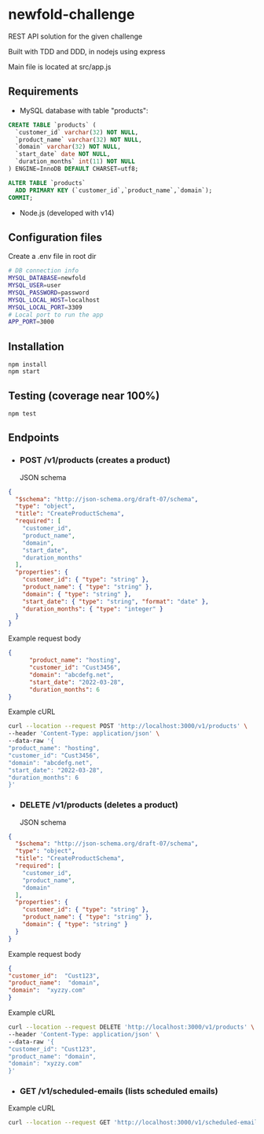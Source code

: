 
# newfold-challenge
REST API solution for the given challenge

Built with TDD and DDD, in nodejs using express

Main file is located at src/app.js

## Requirements
- MySQL database with table "products":
```sql
CREATE TABLE `products` (
  `customer_id` varchar(32) NOT NULL,
  `product_name` varchar(32) NOT NULL,
  `domain` varchar(32) NOT NULL,
  `start_date` date NOT NULL,
  `duration_months` int(11) NOT NULL
) ENGINE=InnoDB DEFAULT CHARSET=utf8;

ALTER TABLE `products`
  ADD PRIMARY KEY (`customer_id`,`product_name`,`domain`);
COMMIT;
``` 
- Node.js (developed with v14)
## Configuration files
Create a .env file in root dir
```bash
# DB connection info
MYSQL_DATABASE=newfold
MYSQL_USER=user
MYSQL_PASSWORD=password
MYSQL_LOCAL_HOST=localhost
MYSQL_LOCAL_PORT=3309
# Local port to run the app
APP_PORT=3000
```
## Installation
```
npm install
npm start
```

## Testing (coverage near 100%)
```
npm test
```

## Endpoints
* ### POST /v1/products (creates a product)
  JSON schema
```json
{
  "$schema": "http://json-schema.org/draft-07/schema",
  "type": "object",
  "title": "CreateProductSchema",
  "required": [
    "customer_id",
    "product_name",
    "domain",
    "start_date",
    "duration_months"
  ],
  "properties": {
    "customer_id": { "type": "string" },
    "product_name": { "type": "string" },
    "domain": { "type": "string" },
    "start_date": { "type": "string", "format": "date" },
    "duration_months": { "type": "integer" }
  }
}
```
Example request body
```json
{
      "product_name": "hosting",
      "customer_id": "Cust3456",
      "domain": "abcdefg.net",
      "start_date": "2022-03-28",
      "duration_months": 6
}
```

Example cURL
```bash
curl --location --request POST 'http://localhost:3000/v1/products' \
--header 'Content-Type: application/json' \
--data-raw '{
"product_name": "hosting",
"customer_id": "Cust3456",
"domain": "abcdefg.net",
"start_date": "2022-03-28",
"duration_months": 6
}'
```
* ### DELETE /v1/products (deletes a product)
  JSON schema
```json
{
  "$schema": "http://json-schema.org/draft-07/schema",
  "type": "object",
  "title": "CreateProductSchema",
  "required": [
    "customer_id",
    "product_name",
    "domain"
  ],
  "properties": {
    "customer_id": { "type": "string" },
    "product_name": { "type": "string" },
    "domain": { "type": "string" }
  }
}
```
Example request body
```json
{
"customer_id":  "Cust123",
"product_name":  "domain",
"domain":  "xyzzy.com"
}
```
Example cURL
```bash
curl --location --request DELETE 'http://localhost:3000/v1/products' \
--header 'Content-Type: application/json' \
--data-raw '{
"customer_id": "Cust123",
"product_name": "domain",
"domain": "xyzzy.com"
}'
```
* ### GET /v1/scheduled-emails (lists scheduled emails)
Example cURL
```bash
curl --location --request GET 'http://localhost:3000/v1/scheduled-emails'
```